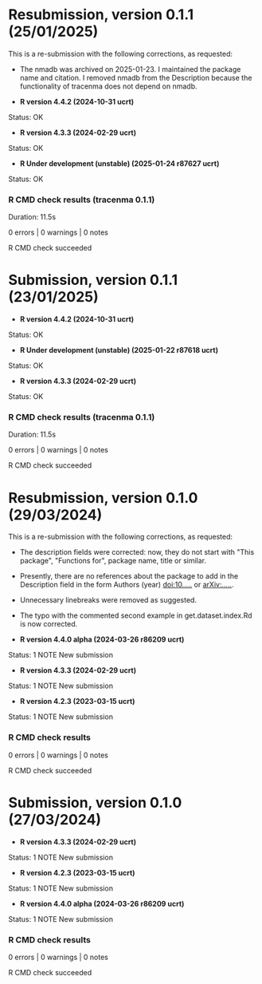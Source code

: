 # Resubmission, version 0.1.1 (25/01/2025)
This is a re-submission with the following corrections, as requested:

* The nmadb was archived on 2025-01-23. I maintained the package name and 
citation. I removed nmadb from the Description because the functionality
of tracenma does not depend on nmadb.

* **R version 4.4.2 (2024-10-31 ucrt)**

Status: OK

* **R version 4.3.3 (2024-02-29 ucrt)**

Status: OK

* **R Under development (unstable) (2025-01-24 r87627 ucrt)**

Status: OK

### R CMD check results (tracenma 0.1.1)
Duration: 11.5s

0 errors | 0 warnings | 0 notes

R CMD check succeeded

# Submission, version 0.1.1 (23/01/2025)
* **R version 4.4.2 (2024-10-31 ucrt)**

Status: OK

* **R Under development (unstable) (2025-01-22 r87618 ucrt)**

Status: OK

* **R version 4.3.3 (2024-02-29 ucrt)**

Status: OK

### R CMD check results (tracenma 0.1.1)
Duration: 11.5s

0 errors | 0 warnings | 0 notes

R CMD check succeeded

# Resubmission, version 0.1.0 (29/03/2024)
This is a re-submission with the following corrections, as requested:

* The description fields were corrected: now, they do not start with "This package", "Functions
for", package name, title or similar. 

* Presently, there are no references about the package to add in the Description
field in the form Authors (year) <doi:10.....> or <arXiv:.....>. 

* Unnecessary linebreaks were removed as suggested.

* The typo with the commented second example in get.dataset.index.Rd is now corrected.

* **R version 4.4.0 alpha (2024-03-26 r86209 ucrt)**

Status: 1 NOTE
New submission

* **R version 4.3.3 (2024-02-29 ucrt)**

Status: 1 NOTE
New submission

* **R version 4.2.3 (2023-03-15 ucrt)**

Status: 1 NOTE
New submission

### R CMD check results

0 errors | 0 warnings | 0 notes

R CMD check succeeded

# Submission, version 0.1.0 (27/03/2024)
* **R version 4.3.3 (2024-02-29 ucrt)**

Status: 1 NOTE
New submission

* **R version 4.2.3 (2023-03-15 ucrt)**

Status: 1 NOTE
New submission

* **R version 4.4.0 alpha (2024-03-26 r86209 ucrt)**

Status: 1 NOTE
New submission

### R CMD check results

0 errors | 0 warnings | 0 notes

R CMD check succeeded
